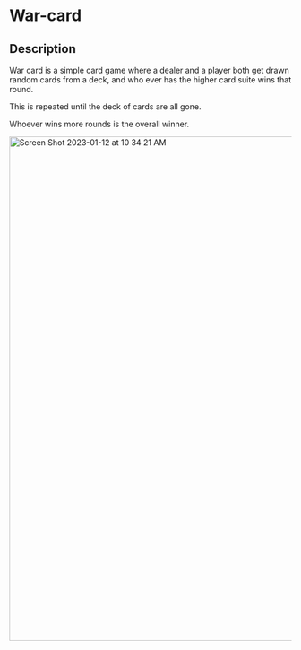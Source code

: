 # War-card

## Description
War card is a simple card game where a dealer and a player both get drawn random cards from a deck, and who ever has the higher card suite wins that round.

This is repeated until the deck of cards are all gone.

Whoever wins more rounds is the overall winner.

<img width="900" alt="Screen Shot 2023-01-12 at 10 34 21 AM" src="https://user-images.githubusercontent.com/72221782/212088221-beab8f6a-9633-4213-bd57-32f027a9d094.png">
